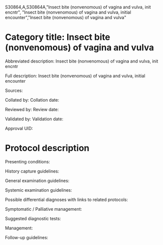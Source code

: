 S30864,A,S30864A,"Insect bite (nonvenomous) of vagina and vulva, init encntr", "Insect bite (nonvenomous) of vagina and vulva, initial encounter","Insect bite (nonvenomous) of vagina and vulva"
# Category title: Insect bite (nonvenomous) of vagina and vulva

Abbreviated description: Insect bite (nonvenomous) of vagina and vulva, init encntr

Full description: Insect bite (nonvenomous) of vagina and vulva, initial encounter

Sources:

Collated by:
Collation date:

Reviewed by:
Review date:

Validated by:
Validation date:

Approval UID:

# Protocol description

Presenting conditions:

History capture guidelines:

General examination guidelines:

Systemic examination guidelines:

Possible differential diagnoses with links to related protocols:

Symptomatic / Palliative management:

Suggested diagnostic tests:

Management:

Follow-up guidelines:
